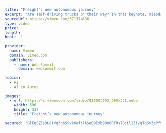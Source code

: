 ```yaml
---
title: "Freight’s new autonomous journey"
excerpt: "Are self-driving trucks on their way? In this keynote, Xiaodi Hou - President and CTO of TuSimple - is going to show us what the future of large scale logistics looks like."
sourceUrl: https://vimeo.com/371374786
type: video
price: 
length: 
heat: -1

provider:
  name: Vimeo
  domain: vimeo.com
  publishers:
    - name: Web Summit
      domain: websummit.com

topics:
  - AI
  - AI in Autos

images:
  - url: https://i.vimeocdn.com/video/828865803_590x332.webp
    width: 590
    height: 332
    title: "Freight’s new autonomous journey"

secured: "GlEgSZZs3L8tVq3g6S9vkKofj7ASeO9Exb9Um0RTRslBgil1Zi/gTqSv3aPfSRQYgCpUBoBLAS4gstBY3ACPdZV8Uq74+ze3ha5P17lzZDtIYvEGlLMmsMHMgCd8e8S8SkDRHCuBtJ8D3dmDCRAADDSGmI2Z8ea6Y0B+io1qedZMSgVeeQWZtt19wg8MOyQmOGP0/Fdp/b9AiZZ8RmdNdxCTkxq8G8wIrXyihWgQ3NMTdIQNRiS+mKv27T4TO7OfJlKDG3WVyL3OX1WyFjxR8g==;Efe/VjL4BfaSED2y+l17sA=="
---
```


